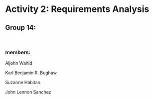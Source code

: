 # Activity 2: Requirements Analysis

## Group 14:
<br>

### members:

Aljohn Wahid

Karl Benjamin R. Bughaw

Suzanne Habitan

John Lennon Sanchez

